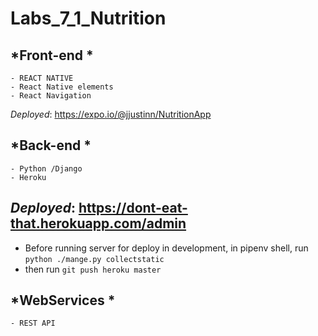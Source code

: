 # Labs_7_1_Nutrition

## *Front-end *

    - REACT NATIVE
    - React Native elements
    - React Navigation

*Deployed*: https://expo.io/@jjustinn/NutritionApp

## *Back-end *

    - Python /Django
    - Heroku

## *Deployed*: https://dont-eat-that.herokuapp.com/admin

* Before running server for deploy in development, in pipenv shell, run `python ./mange.py collectstatic`
* then run `git push heroku master`

## *WebServices *

    - REST API
